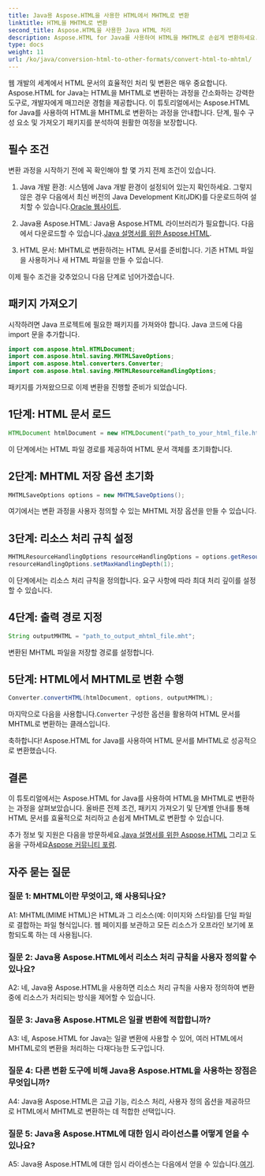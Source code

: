 ```yaml
---
title: Java용 Aspose.HTML을 사용한 HTML에서 MHTML로 변환
linktitle: HTML을 MHTML로 변환
second_title: Aspose.HTML을 사용한 Java HTML 처리
description: Aspose.HTML for Java를 사용하여 HTML을 MHTML로 손쉽게 변환하세요. 효율적인 HTML-MHTML 변환을 위한 단계별 가이드를 따르세요.
type: docs
weight: 11
url: /ko/java/conversion-html-to-other-formats/convert-html-to-mhtml/
---
```

웹 개발의 세계에서 HTML 문서의 효율적인 처리 및 변환은 매우 중요합니다. Aspose.HTML for Java는 HTML을 MHTML로 변환하는 과정을 간소화하는 강력한 도구로, 개발자에게 매끄러운 경험을 제공합니다. 이 튜토리얼에서는 Aspose.HTML for Java를 사용하여 HTML을 MHTML로 변환하는 과정을 안내합니다. 단계, 필수 구성 요소 및 가져오기 패키지를 분석하여 원활한 여정을 보장합니다.

## 필수 조건

변환 과정을 시작하기 전에 꼭 확인해야 할 몇 가지 전제 조건이 있습니다.

1. Java 개발 환경: 시스템에 Java 개발 환경이 설정되어 있는지 확인하세요. 그렇지 않은 경우 다음에서 최신 버전의 Java Development Kit(JDK)를 다운로드하여 설치할 수 있습니다.[Oracle 웹사이트](https://www.oracle.com/java/technologies/javase-downloads.html).

2.  Java용 Aspose.HTML: Java용 Aspose.HTML 라이브러리가 필요합니다. 다음에서 다운로드할 수 있습니다.[Java 설명서를 위한 Aspose.HTML](https://reference.aspose.com/html/java/).

3. HTML 문서: MHTML로 변환하려는 HTML 문서를 준비합니다. 기존 HTML 파일을 사용하거나 새 HTML 파일을 만들 수 있습니다.

이제 필수 조건을 갖추었으니 다음 단계로 넘어가겠습니다.

## 패키지 가져오기

시작하려면 Java 프로젝트에 필요한 패키지를 가져와야 합니다. Java 코드에 다음 import 문을 추가합니다.

```java
import com.aspose.html.HTMLDocument;
import com.aspose.html.saving.MHTMLSaveOptions;
import com.aspose.html.converters.Converter;
import com.aspose.html.saving.MHTMLResourceHandlingOptions;
```

패키지를 가져왔으므로 이제 변환을 진행할 준비가 되었습니다.

## 1단계: HTML 문서 로드

```java
HTMLDocument htmlDocument = new HTMLDocument("path_to_your_html_file.html");
```

이 단계에서는 HTML 파일 경로를 제공하여 HTML 문서 객체를 초기화합니다.

## 2단계: MHTML 저장 옵션 초기화

```java
MHTMLSaveOptions options = new MHTMLSaveOptions();
```

여기에서는 변환 과정을 사용자 정의할 수 있는 MHTML 저장 옵션을 만들 수 있습니다.

## 3단계: 리소스 처리 규칙 설정

```java
MHTMLResourceHandlingOptions resourceHandlingOptions = options.getResourceHandlingOptions();
resourceHandlingOptions.setMaxHandlingDepth(1);
```

이 단계에서는 리소스 처리 규칙을 정의합니다. 요구 사항에 따라 최대 처리 깊이를 설정할 수 있습니다.

## 4단계: 출력 경로 지정

```java
String outputMHTML = "path_to_output_mhtml_file.mht";
```

변환된 MHTML 파일을 저장할 경로를 설정합니다.

## 5단계: HTML에서 MHTML로 변환 수행

```java
Converter.convertHTML(htmlDocument, options, outputMHTML);
```

 마지막으로 다음을 사용합니다.`Converter` 구성한 옵션을 활용하여 HTML 문서를 MHTML로 변환하는 클래스입니다.

축하합니다! Aspose.HTML for Java를 사용하여 HTML 문서를 MHTML로 성공적으로 변환했습니다.

## 결론

이 튜토리얼에서는 Aspose.HTML for Java를 사용하여 HTML을 MHTML로 변환하는 과정을 살펴보았습니다. 올바른 전제 조건, 패키지 가져오기 및 단계별 안내를 통해 HTML 문서를 효율적으로 처리하고 손쉽게 MHTML로 변환할 수 있습니다.

 추가 정보 및 지원은 다음을 방문하세요.[Java 설명서를 위한 Aspose.HTML](https://reference.aspose.com/html/java/) 그리고 도움을 구하세요[Aspose 커뮤니티 포럼](https://forum.aspose.com/).

## 자주 묻는 질문

### 질문 1: MHTML이란 무엇이고, 왜 사용되나요?

A1: MHTML(MIME HTML)은 HTML과 그 리소스(예: 이미지와 스타일)를 단일 파일로 결합하는 파일 형식입니다. 웹 페이지를 보관하고 모든 리소스가 오프라인 보기에 포함되도록 하는 데 사용됩니다.

### 질문 2: Java용 Aspose.HTML에서 리소스 처리 규칙을 사용자 정의할 수 있나요?

A2: 네, Java용 Aspose.HTML을 사용하면 리소스 처리 규칙을 사용자 정의하여 변환 중에 리소스가 처리되는 방식을 제어할 수 있습니다.

### 질문 3: Java용 Aspose.HTML은 일괄 변환에 적합합니까?

A3: 네, Aspose.HTML for Java는 일괄 변환에 사용할 수 있어, 여러 HTML에서 MHTML로의 변환을 처리하는 다재다능한 도구입니다.

### 질문 4: 다른 변환 도구에 비해 Java용 Aspose.HTML을 사용하는 장점은 무엇입니까?

A4: Java용 Aspose.HTML은 고급 기능, 리소스 처리, 사용자 정의 옵션을 제공하므로 HTML에서 MHTML로 변환하는 데 적합한 선택입니다.

### 질문 5: Java용 Aspose.HTML에 대한 임시 라이선스를 어떻게 얻을 수 있나요?

A5: Java용 Aspose.HTML에 대한 임시 라이센스는 다음에서 얻을 수 있습니다.[여기](https://purchase.aspose.com/temporary-license/).